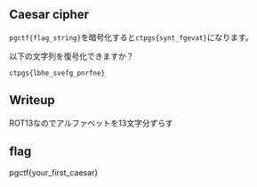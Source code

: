 ## Caesar cipher

`pgctf{flag_string}`を暗号化すると`ctpgs{synt_fgevat}`になります。

以下の文字列を復号化できますか？

`ctpgs{lbhe_svefg_pnrfne}`

## Writeup
ROT13なのでアルファベットを13文字分ずらす

## flag
pgctf{your_first_caesar}
